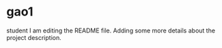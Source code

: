 # gao1
student
I am editing the README file. Adding some more details about the project description.
